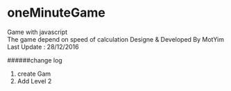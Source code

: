 # oneMinuteGame
Game with javascript  
The game depend on speed of calculation
Designe & Developed By MotYim
Last Update : 28/12/2016  

######change log
1.  create Gam
2.  Add Level 2
